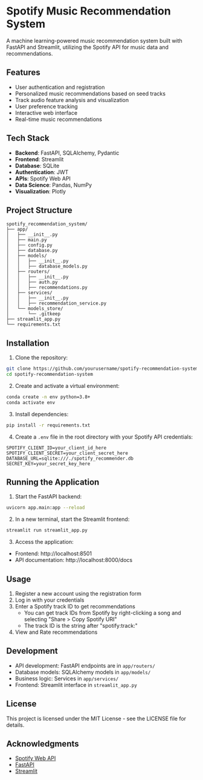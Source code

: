 # Spotify Music Recommendation System

A machine learning-powered music recommendation system built with FastAPI and Streamlit, utilizing the Spotify API for music data and recommendations.

## Features

- User authentication and registration
- Personalized music recommendations based on seed tracks
- Track audio feature analysis and visualization
- User preference tracking
- Interactive web interface
- Real-time music recommendations

## Tech Stack

- **Backend**: FastAPI, SQLAlchemy, Pydantic
- **Frontend**: Streamlit
- **Database**: SQLite
- **Authentication**: JWT
- **APIs**: Spotify Web API
- **Data Science**: Pandas, NumPy
- **Visualization**: Plotly

## Project Structure

```
spotify_recommendation_system/
├── app/
│   ├── __init__.py
│   ├── main.py
│   ├── config.py
│   ├── database.py
│   ├── models/
│   │   ├── __init__.py
│   │   ├── database_models.py
│   ├── routers/
│   │   ├── __init__.py
│   │   ├── auth.py
│   │   ├── recommendations.py
│   ├── services/
│   │   ├── __init__.py
│   │   ├── recommendation_service.py
│   └── models_store/
│       └── .gitkeep
├── streamlit_app.py
└── requirements.txt
```

## Installation

1. Clone the repository:
```bash
git clone https://github.com/yourusername/spotify-recommendation-system.git
cd spotify-recommendation-system
```

2. Create and activate a virtual environment:
```bash
conda create -n env python=3.8+
conda activate env 
```

3. Install dependencies:
```bash
pip install -r requirements.txt
```

4. Create a `.env` file in the root directory with your Spotify API credentials:
```env
SPOTIFY_CLIENT_ID=your_client_id_here
SPOTIFY_CLIENT_SECRET=your_client_secret_here
DATABASE_URL=sqlite:///./spotify_recommender.db
SECRET_KEY=your_secret_key_here
```

## Running the Application

1. Start the FastAPI backend:
```bash
uvicorn app.main:app --reload
```

2. In a new terminal, start the Streamlit frontend:
```bash
streamlit run streamlit_app.py
```

3. Access the application:
- Frontend: http://localhost:8501
- API documentation: http://localhost:8000/docs

## Usage

1. Register a new account using the registration form
2. Log in with your credentials
3. Enter a Spotify track ID to get recommendations
   - You can get track IDs from Spotify by right-clicking a song and selecting "Share > Copy Spotify URI"
   - The track ID is the string after "spotify:track:"
4. View and Rate recommendations 

## Development

- API development: FastAPI endpoints are in `app/routers/`
- Database models: SQLAlchemy models in `app/models/`
- Business logic: Services in `app/services/`
- Frontend: Streamlit interface in `streamlit_app.py`

## License

This project is licensed under the MIT License - see the LICENSE file for details.

## Acknowledgments

- [Spotify Web API](https://developer.spotify.com/documentation/web-api/)
- [FastAPI](https://fastapi.tiangolo.com/)
- [Streamlit](https://streamlit.io/)

